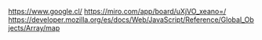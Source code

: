 https://www.google.cl/
https://miro.com/app/board/uXjVO_xeano=/
https://developer.mozilla.org/es/docs/Web/JavaScript/Reference/Global_Objects/Array/map